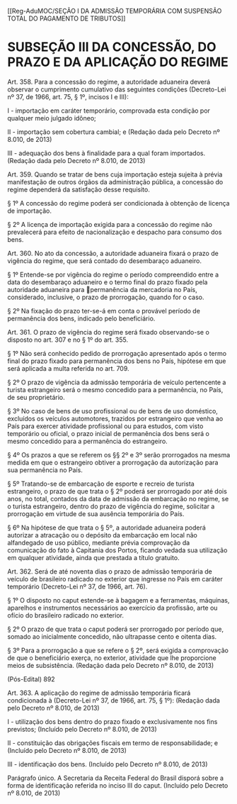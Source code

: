 [[Reg-AduMOC/SEÇÃO I DA ADMISSÃO TEMPORÁRIA COM SUSPENSÃO TOTAL DO PAGAMENTO DE TRIBUTOS]]

# SUBSEÇÃO III DA CONCESSÃO, DO PRAZO E DA APLICAÇÃO DO REGIME

Art. 358. Para a concessão do regime, a autoridade
aduaneira deverá observar o cumprimento cumulativo das
seguintes condições (Decreto-Lei nº 37, de 1966, art. 75, §
1º, incisos I e III):

I - importação em caráter temporário, comprovada esta
condição por qualquer meio julgado idôneo;

II - importação sem cobertura cambial; e (Redação dada pelo
Decreto nº 8.010, de 2013)

III - adequação dos bens à finalidade para a qual foram
importados. (Redação dada pelo Decreto nº 8.010, de 2013)

Art. 359. Quando se tratar de bens cuja importação esteja
sujeita à prévia manifestação de outros órgãos da
administração pública, a concessão do regime dependerá da
satisfação desse requisito.

§ 1º A concessão do regime poderá ser condicionada à
obtenção de licença de importação.

§ 2º A licença de importação exigida para a concessão do
regime não prevalecerá para efeito de nacionalização e
despacho para consumo dos bens.

Art. 360. No ato da concessão, a autoridade aduaneira fixará
o prazo de vigência do regime, que será contado do
desembaraço aduaneiro.

§ 1º Entende-se por vigência do regime o período
compreendido entre a data do desembaraço aduaneiro e o
termo final do prazo fixado pela autoridade aduaneira para
permanência da mercadoria no País, considerado, inclusive,
o prazo de prorrogação, quando for o caso.

§ 2º Na fixação do prazo ter-se-á em conta o provável
período de permanência dos bens, indicado pelo
beneficiário.

Art. 361. O prazo de vigência do regime será fixado
observando-se o disposto no art. 307 e no § 1º do art. 355.

§ 1º Não será conhecido pedido de prorrogação apresentado
após o termo final do prazo fixado para permanência dos
bens no País, hipótese em que será aplicada a multa referida
no art. 709.

§ 2º O prazo de vigência da admissão temporária de veículo
pertencente a turista estrangeiro será o mesmo concedido
para a permanência, no País, de seu proprietário.

§ 3º No caso de bens de uso profissional ou de bens de uso
doméstico, excluídos os veículos automotores, trazidos por
estrangeiro que venha ao País para exercer atividade
profissional ou para estudos, com visto temporário ou oficial,
o prazo inicial de permanência dos bens será o mesmo
concedido para a permanência do estrangeiro.

§ 4º Os prazos a que se referem os §§ 2º e 3º serão
prorrogados na mesma medida em que o estrangeiro obtiver
a prorrogação da autorização para sua permanência no País.

§ 5º Tratando-se de embarcação de esporte e recreio de
turista estrangeiro, o prazo de que trata o § 2º poderá ser
prorrogado por até dois anos, no total, contados da data de
admissão da embarcação no regime, se o turista estrangeiro,
dentro do prazo de vigência do regime, solicitar a
prorrogação em virtude de sua ausência temporária do País.

§ 6º Na hipótese de que trata o § 5º, a autoridade aduaneira
poderá autorizar a atracação ou o depósito da embarcação
em local não alfandegado de uso público, mediante prévia
comprovação da comunicação do fato à Capitania dos
Portos, ficando vedada sua utilização em qualquer atividade,
ainda que prestada a título gratuito.

Art. 362. Será de até noventa dias o prazo de admissão
temporária de veículo de brasileiro radicado no exterior que
ingresse no País em caráter temporário (Decreto-Lei nº 37,
de 1966, art. 76).

§ 1º O disposto no caput estende-se à bagagem e a
ferramentas, máquinas, aparelhos e instrumentos
necessários ao exercício da profissão, arte ou ofício do
brasileiro radicado no exterior.

§ 2º O prazo de que trata o caput poderá ser prorrogado por
período que, somado ao inicialmente concedido, não
ultrapasse cento e oitenta dias.

§ 3º Para a prorrogação a que se refere o § 2º, será exigida a
comprovação de que o beneficiário exerça, no exterior,
atividade que lhe proporcione meios de subsistência.
(Redação dada pelo Decreto nº 8.010, de 2013)

(Pós-Edital)    892

Art. 363. A aplicação do regime de admissão temporária
ficará condicionada à (Decreto-Lei nº 37, de 1966, art. 75, §
1º): (Redação dada pelo Decreto nº 8.010, de 2013)

I - utilização dos bens dentro do prazo fixado e
exclusivamente nos fins previstos; (Incluído pelo Decreto nº
8.010, de 2013)

II - constituição das obrigações fiscais em termo de
responsabilidade; e (Incluído pelo Decreto nº 8.010, de 2013)

III - identificação dos bens. (Incluído pelo Decreto nº 8.010,
de 2013)

Parágrafo único. A Secretaria da Receita Federal do Brasil
disporá sobre a forma de identificação referida no inciso III
do caput. (Incluído pelo Decreto nº 8.010, de 2013)